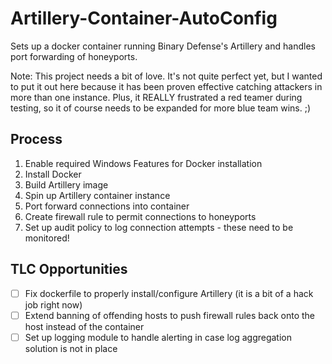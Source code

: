 # Artillery-Container-AutoConfig
Sets up a docker container running Binary Defense's Artillery and handles port forwarding of honeyports.

Note: This project needs a bit of love.  It's not quite perfect yet, but I wanted to put it out here because it has been proven effective catching attackers in more than one instance.  Plus, it REALLY frustrated a red teamer during testing, so it of course needs to be expanded for more blue team wins. ;)

## Process

1. Enable required Windows Features for Docker installation
2. Install Docker
3. Build Artillery image
4. Spin up Artillery container instance
5. Port forward connections into container
6. Create firewall rule to permit connections to honeyports
7. Set up audit policy to log connection attempts - these need to be monitored! 

## TLC Opportunities

- [ ] Fix dockerfile to properly install/configure Artillery (it is a bit of a hack job right now)
- [ ] Extend banning of offending hosts to push firewall rules back onto the host instead of the container
- [ ] Set up logging module to handle alerting in case log aggregation solution is not in place
